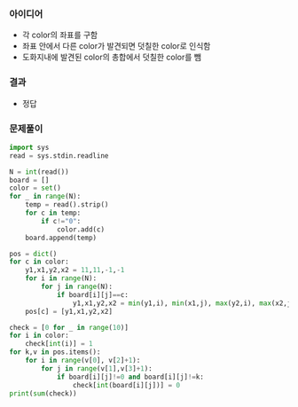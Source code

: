 ### 아이디어
  - 각 color의 좌표를 구함 
  - 좌표 안에서 다른 color가 발견되면 덧칠한 color로 인식함
  - 도화지내에 발견된 color의 총합에서 덧칠한 color를 뺌
### 결과
  - 정답

### 문제풀이
```python
import sys
read = sys.stdin.readline

N = int(read())
board = []
color = set()
for _ in range(N):
    temp = read().strip()
    for c in temp:
        if c!="0":
            color.add(c)
    board.append(temp)

pos = dict()
for c in color:
    y1,x1,y2,x2 = 11,11,-1,-1
    for i in range(N):
        for j in range(N):
            if board[i][j]==c:
                y1,x1,y2,x2 = min(y1,i), min(x1,j), max(y2,i), max(x2,j)
    pos[c] = [y1,x1,y2,x2]

check = [0 for _ in range(10)]
for i in color:
    check[int(i)] = 1
for k,v in pos.items():
    for i in range(v[0], v[2]+1):
        for j in range(v[1],v[3]+1):
            if board[i][j]!=0 and board[i][j]!=k:
                check[int(board[i][j])] = 0
print(sum(check))
```
